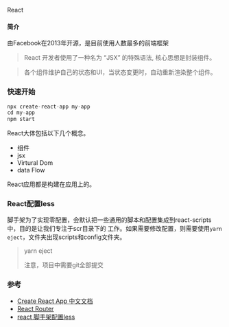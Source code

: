 React

#### 简介

由Facebook在2013年开源，是目前使用人数最多的前端框架

> React 开发者使用了一种名为 “JSX” 的特殊语法, 核心思想是封装组件。

> 各个组件维护自己的状态和UI，当状态变更时，自动重新渲染整个组件。

### 快速开始

```javascript
npx create-react-app my-app
cd my-app
npm start
```

React大体包括以下几个概念。

- 组件
- jsx
- Virtural Dom
- data Flow

React应用都是构建在应用上的。



### React配置less

脚手架为了实现零配置，会默认把一些通用的脚本和配置集成到react-scripts中，目的是让我们专注于scr目录下的 工作。如果需要修改配置，则需要使用`yarn eject`，文件夹出现scripts和config文件夹。

> yarn eject
>
> 注意，项目中需要git全部提交


### 参考
- [Create React App 中文文档](https://www.html.cn/create-react-app/)
- [React Router](http://react-guide.github.io/react-router-cn/docs/Introduction.html)
- [react 脚手架配置less](https://www.cnblogs.com/esofar/p/9631657.html)